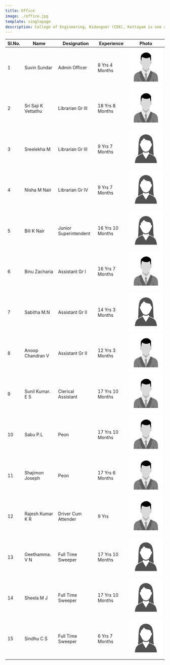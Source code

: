 ```yaml
---
title: Office
image: ./office.jpg
template: singlepage
description: College of Engineering, Kidangoor (CEK), Kottayam is one among the premier institutions in the state. The college is governed by the Co-operative Academy of Professional Education established by the Government of Kerala. The admissions are based on the rank obtained by the students in the State Entrance examinations and functioning of the college is according to the rules and regulations formulated by the Government of Kerala.
---
```



| Sl.No. | Name | Designation | Experience | Photo |  
|--------|---------------------|-----------------------|------------------|-------|
| 1 | Suvin Sundar | Admin Officer | 8 Yrs 4 Months |![img](images.jpg)  |
| 2 | Sri Saji K Vettathu | Librarian Gr III | 18 Yrs 8 Months | ![img](images.jpg)  |
| 3 | Sreelekha M | Librarian Gr III | 9 Yrs 7 Months | ![img](image.jpg)  |
| 4 | Nisha M Nair | Librarian Gr IV | 9 Yrs 7 Months | ![img](image.jpg)  |
| 5 | Bili K Nair | Junior Superintendent | 16 Yrs 10 Months | ![img](image.jpg)  |
| 6 | Binu Zacharia | Assistant Gr I | 16 Yrs 7 Months | ![img](images.jpg)  |
| 7 | Sabitha M.N | Assistant Gr II | 14 Yrs 3 Months | ![img](image.jpg)  |
| 8 | Anoop Chandran V | Assistant Gr II | 12 Yrs 3 Months | ![img](images.jpg)  |
| 9 | Sunil Kumar. E S | Clerical Assistant | 17 Yrs 10 Months | ![img](images.jpg)  |
| 10 | Sabu P.L | Peon | 17 Yrs 10 Months | ![img](images.jpg)  |
| 11 | Shajimon Joseph | Peon | 17 Yrs 6 Months | ![img](images.jpg)  |
| 12 | Rajesh Kumar K R | Driver Cum Attender | 9 Yrs | ![img](images.jpg)  |
| 13 | Geethamma. V N | Full Time Sweeper | 17 Yrs 10 Months | ![img](image.jpg)  |
| 14 | Sheela M J | Full Time Sweeper | 17 Yrs 10 Months | ![img](image.jpg)  |
| 15 | Sindhu C S | Full Time Sweeper | 6 Yrs 7 Months | ![img](image.jpg)  |
